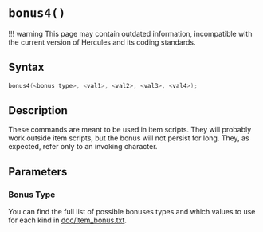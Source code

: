 # `bonus4()`

!!! warning
	This page may contain outdated information, incompatible with the current version of Hercules and its coding standards.

## Syntax

```c
bonus4(<bonus type>, <val1>, <val2>, <val3>, <val4>);
```

## Description

These commands are meant to be used in item scripts. They will probably work 
outside item scripts, but the bonus will not persist for long. They, as 
expected, refer only to an invoking character.

## Parameters

### Bonus Type

You can find the full list of possible bonuses types and which values to use for each kind in [doc/item_bonus.txt](https://github.com/HerculesWS/Hercules/blob/stable/doc/item_bonus.txt).
